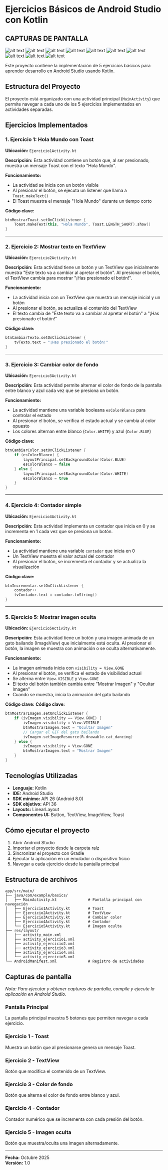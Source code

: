 # Ejercicios Básicos de Android Studio con Kotlin

## CAPTURAS DE PANTALLA

![alt text](Screenshot_20251003-011907.jpg)
![alt text](Screenshot_20251003-011913.jpg)
![alt text](Screenshot_20251003-012259.jpg)
![alt text](Screenshot_20251003-012302.jpg)
![alt text](Screenshot_20251003-011922.jpg)
![alt text](Screenshot_20251003-011920.jpg)
![alt text](Screenshot_20251003-011928.jpg)
![alt text](Screenshot_20251003-011933.jpg)
![alt text](Screenshot_20251003-011937.jpg)
![alt text](Screenshot_20251003-011940.jpg)


Este proyecto contiene la implementación de 5 ejercicios básicos para aprender desarrollo en Android Studio usando Kotlin.

## Estructura del Proyecto

El proyecto está organizado con una actividad principal (`MainActivity`) que permite navegar a cada uno de los 5 ejercicios implementados en actividades separadas.

## Ejercicios Implementados

### 1. Ejercicio 1: Hola Mundo con Toast

**Ubicación:** `Ejercicio1Activity.kt`

**Descripción:** 
Esta actividad contiene un botón que, al ser presionado, muestra un mensaje Toast con el texto "Hola Mundo".

**Funcionamiento:**
- La actividad se inicia con un botón visible
- Al presionar el botón, se ejecuta un listener que llama a `Toast.makeText()`
- El Toast muestra el mensaje "Hola Mundo" durante un tiempo corto

**Código clave:**
```kotlin
btnMostrarToast.setOnClickListener {
    Toast.makeText(this, "Hola Mundo", Toast.LENGTH_SHORT).show()
}
```

---

### 2. Ejercicio 2: Mostrar texto en TextView

**Ubicación:** `Ejercicio2Activity.kt`

**Descripción:** 
Esta actividad tiene un botón y un TextView que inicialmente muestra "Este texto va a cambiar al apretar el botón". Al presionar el botón, el TextView cambia para mostrar "¡Has presionado el botón!".

**Funcionamiento:**
- La actividad inicia con un TextView que muestra un mensaje inicial y un botón
- Al presionar el botón, se actualiza el contenido del TextView
- El texto cambia de "Este texto va a cambiar al apretar el botón" a "¡Has presionado el botón!"

**Código clave:**
```kotlin
btnCambiarTexto.setOnClickListener {
    tvTexto.text = "¡Has presionado el botón!"
}
```

---

### 3. Ejercicio 3: Cambiar color de fondo

**Ubicación:** `Ejercicio3Activity.kt`

**Descripción:** 
Esta actividad permite alternar el color de fondo de la pantalla entre blanco y azul cada vez que se presiona un botón.

**Funcionamiento:**
- La actividad mantiene una variable booleana `esColorBlanco` para controlar el estado
- Al presionar el botón, se verifica el estado actual y se cambia al color opuesto
- Los colores alternan entre blanco (`Color.WHITE`) y azul (`Color.BLUE`)

**Código clave:**
```kotlin
btnCambiarColor.setOnClickListener {
    if (esColorBlanco) {
        layoutPrincipal.setBackgroundColor(Color.BLUE)
        esColorBlanco = false
    } else {
        layoutPrincipal.setBackgroundColor(Color.WHITE)
        esColorBlanco = true
    }
}
```

---

### 4. Ejercicio 4: Contador simple

**Ubicación:** `Ejercicio4Activity.kt`

**Descripción:** 
Esta actividad implementa un contador que inicia en 0 y se incrementa en 1 cada vez que se presiona un botón.

**Funcionamiento:**
- La actividad mantiene una variable `contador` que inicia en 0
- Un TextView muestra el valor actual del contador
- Al presionar el botón, se incrementa el contador y se actualiza la visualización

**Código clave:**
```kotlin
btnIncrementar.setOnClickListener {
    contador++
    tvContador.text = contador.toString()
}
```

---

### 5. Ejercicio 5: Mostrar imagen oculta

**Ubicación:** `Ejercicio5Activity.kt`

**Descripción:** 
Esta actividad tiene un botón y una imagen animada de un gato bailando (ImageView) que inicialmente está oculta. Al presionar el botón, la imagen se muestra con animación o se oculta alternativamente.

**Funcionamiento:**
- La imagen animada inicia con `visibility = View.GONE`
- Al presionar el botón, se verifica el estado de visibilidad actual
- Se alterna entre `View.VISIBLE` y `View.GONE`
- El texto del botón también cambia entre "Mostrar Imagen" y "Ocultar Imagen"
- Cuando se muestra, inicia la animación del gato bailando

**Código clave:**
**Código clave:**
```kotlin
btnMostrarImagen.setOnClickListener {
    if (ivImagen.visibility == View.GONE) {
        ivImagen.visibility = View.VISIBLE
        btnMostrarImagen.text = "Ocultar Imagen"
        // Cargar el GIF del gato bailando
        ivImagen.setImageResource(R.drawable.cat_dancing)
    } else {
        ivImagen.visibility = View.GONE
        btnMostrarImagen.text = "Mostrar Imagen"
    }
}
```

## Tecnologías Utilizadas

- **Lenguaje:** Kotlin
- **IDE:** Android Studio
- **SDK mínimo:** API 26 (Android 8.0)
- **SDK objetivo:** API 36
- **Layouts:** LinearLayout
- **Componentes UI:** Button, TextView, ImageView, Toast

## Cómo ejecutar el proyecto

1. Abrir Android Studio
2. Importar el proyecto desde la carpeta raíz
3. Sincronizar el proyecto con Gradle
4. Ejecutar la aplicación en un emulador o dispositivo físico
5. Navegar a cada ejercicio desde la pantalla principal

## Estructura de archivos

```
app/src/main/
├── java/com/example/basics/
│   ├── MainActivity.kt              # Pantalla principal con navegación
│   ├── Ejercicio1Activity.kt        # Toast
│   ├── Ejercicio2Activity.kt        # TextView
│   ├── Ejercicio3Activity.kt        # Cambiar color
│   ├── Ejercicio4Activity.kt        # Contador
│   └── Ejercicio5Activity.kt        # Imagen oculta
├── res/layout/
│   ├── activity_main.xml
│   ├── activity_ejercicio1.xml
│   ├── activity_ejercicio2.xml
│   ├── activity_ejercicio3.xml
│   ├── activity_ejercicio4.xml
│   └── activity_ejercicio5.xml
└── AndroidManifest.xml              # Registro de actividades
```

## Capturas de pantalla

*Nota: Para ejecutar y obtener capturas de pantalla, compile y ejecute la aplicación en Android Studio.*

### Pantalla Principal
La pantalla principal muestra 5 botones que permiten navegar a cada ejercicio.

### Ejercicio 1 - Toast
Muestra un botón que al presionarse genera un mensaje Toast.

### Ejercicio 2 - TextView
Botón que modifica el contenido de un TextView.

### Ejercicio 3 - Color de fondo
Botón que alterna el color de fondo entre blanco y azul.

### Ejercicio 4 - Contador
Contador numérico que se incrementa con cada presión del botón.

### Ejercicio 5 - Imagen oculta
Botón que muestra/oculta una imagen alternadamente.

---

**Fecha:** Octubre 2025  
**Versión:** 1.0